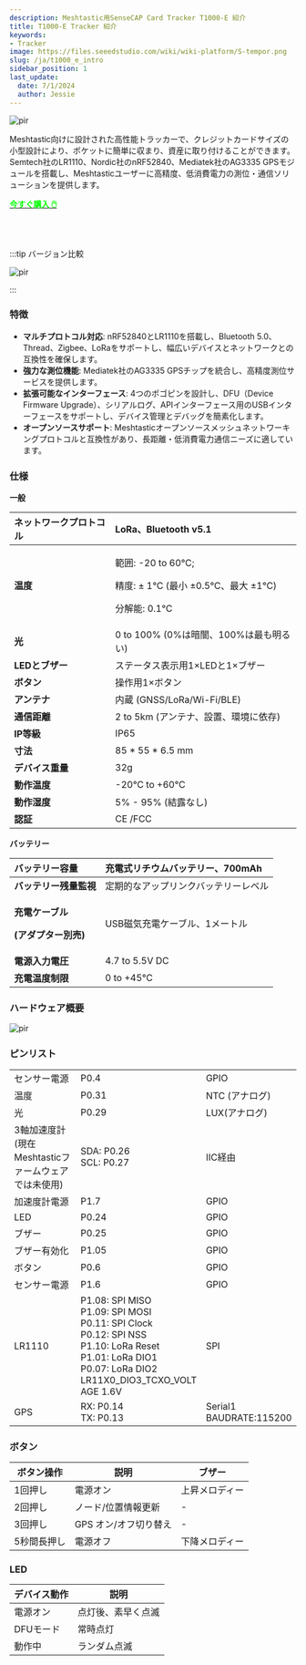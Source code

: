```yaml
---
description: Meshtastic用SenseCAP Card Tracker T1000-E 紹介
title: T1000-E Tracker 紹介
keywords:
- Tracker
image: https://files.seeedstudio.com/wiki/wiki-platform/S-tempor.png
slug: /ja/t1000_e_intro
sidebar_position: 1
last_update:
  date: 7/1/2024
  author: Jessie
---
```


<p style={{textAlign: 'center'}}><img src="https://files.seeedstudio.com/wiki/SenseCAP/Meshtastic/intro-e.png" alt="pir" width={800} height="auto" /></p>

Meshtastic向けに設計された高性能トラッカーで、クレジットカードサイズの小型設計により、ポケットに簡単に収まり、資産に取り付けることができます。Semtech社のLR1110、Nordic社のnRF52840、Mediatek社のAG3335 GPSモジュールを搭載し、Meshtasticユーザーに高精度、低消費電力の測位・通信ソリューションを提供します。

<div class="get_one_now_container" style={{textAlign: 'center'}}>
    <a class="get_one_now_item" href="https://www.seeedstudio.com/SenseCAP-Card-Tracker-T1000-E-for-Meshtastic-p-5913.html" target="_blank">
            <strong><span><font color={'FFFFFF'} size={"4"}> 今すぐ購入 🖱️</font></span></strong>
    </a>
</div>

<br></br>

:::tip バージョン比較
<p style={{textAlign: 'center'}}><img src="https://files.seeedstudio.com/wiki/SenseCAP/Meshtastic/versions-duibi.png" alt="pir" width={600} height="auto" /></p>
:::

### 特徴

- **マルチプロトコル対応**: nRF52840とLR1110を搭載し、Bluetooth 5.0、Thread、Zigbee、LoRaをサポートし、幅広いデバイスとネットワークとの互換性を確保します。
- **強力な測位機能**: Mediatek社のAG3335 GPSチップを統合し、高精度測位サービスを提供します。
- **拡張可能なインターフェース**: 4つのポゴピンを設計し、DFU（Device Firmware Upgrade）、シリアルログ、APIインターフェース用のUSBインターフェースをサポートし、デバイス管理とデバッグを簡素化します。
- **オープンソースサポート**: Meshtasticオープンソースメッシュネットワーキングプロトコルと互換性があり、長距離・低消費電力通信ニーズに適しています。

### 仕様

**一般**

|**ネットワークプロトコル**|LoRa、Bluetooth v5.1|
| :- | :- |
|**温度**|<p>範囲: -20 to 60℃;</p><p>精度: ± 1℃ (最小 ±0.5℃、最大 ±1℃)</p><p>分解能: 0.1℃</p>|
|**光**|0 to 100% (0%は暗闇、100%は最も明るい)|
|**LEDとブザー**|ステータス表示用1×LEDと1×ブザー|
|**ボタン**|操作用1×ボタン|
|**アンテナ**|内蔵 (GNSS/LoRa/Wi-Fi/BLE)|
|**通信距離**|2 to 5km (アンテナ、設置、環境に依存)|
|**IP等級**|IP65|
|**寸法**|85 \* 55 \* 6.5 mm|
|**デバイス重量**|32g|
|**動作温度**|-20℃ to +60℃|
|**動作湿度**|5% - 95% (結露なし)|
|**認証**|CE /FCC|

**バッテリー**

|**バッテリー容量**|充電式リチウムバッテリー、700mAh|
| :- | :- |
|**バッテリー残量監視**|定期的なアップリンクバッテリーレベル|
|<p>**充電ケーブル**</p><p>**(アダプター別売)**</p>|USB磁気充電ケーブル、1メートル|
|**電源入力電圧**|4.7 to 5.5V DC|
|**充電温度制限**|0 to +45℃|

### ハードウェア概要

<p style={{textAlign: 'center'}}><img src="https://files.seeedstudio.com/wiki/SenseCAP/Meshtastic/4-pogo.png" alt="pir" width={800} height="auto" /></p>

### ピンリスト

||||
|- |- |- |
|センサー電源|P0.4|GPIO|
|温度|P0.31|NTC (アナログ)|
|光|P0.29|LUX(アナログ)|
|3軸加速度計<br/>(現在Meshtasticファームウェアでは未使用)|SDA: P0.26<br/>SCL: P0.27|IIC経由|
|加速度計電源|P1.7|GPIO|
|LED|P0.24  |GPIO|
|ブザー|P0.25|GPIO|
|ブザー有効化|P1.05|GPIO|
|ボタン|P0.6|GPIO|
|センサー電源|P1.6|GPIO|
|LR1110|P1.08: SPI MISO<br/>P1.09: SPI MOSI<br/>P0.11: SPI Clock<br/>P0.12: SPI NSS<br/>P1.10: LoRa Reset<br/>P1.01: LoRa DIO1<br/>P0.07: LoRa DIO2<br/>LR11X0_DIO3_TCXO_VOLT<br/>AGE 1.6V|SPI|
|GPS|RX: P0.14<br/>TX: P0.13|Serial1 <br/>BAUDRATE:115200|

### ボタン

|ボタン操作|説明|ブザー|
|- |- |- |
|1回押し|電源オン|上昇メロディー|
|2回押し|ノード/位置情報更新|-|
|3回押し|GPS オン/オフ切り替え|-|
|5秒間長押し|電源オフ|下降メロディー|

### LED

|デバイス動作|説明|
|- |- |
|電源オン|点灯後、素早く点滅|
|DFUモード|常時点灯|
|動作中|ランダム点滅|